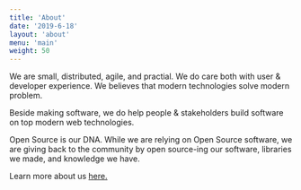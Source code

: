 ```yaml
---
title: 'About'
date: '2019-6-18'
layout: 'about'
menu: 'main'
weight: 50
---
```


We are small, distributed, agile, and practial. We do care both with user & developer experience. We believes that modern technologies solve modern problem.

Beside making software, we do help people & stakeholders build software on top modern web technologies.

Open Source is our DNA. While we are relying on Open Source software, we are giving back to the community by open source-ing our software, libraries we made, and knowledge we have.

Learn more about us [here.](https://evilfactory.id)
